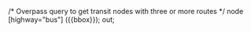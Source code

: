 /*
Overpass query to get transit nodes with three or more routes
*/
node
  [highway="bus"]
  ({{bbox}});
out;